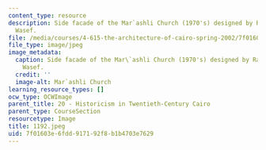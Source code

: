 ```yaml
---
content_type: resource
description: Side facade of the Mar`ashli Church (1970's) designed by Ramses Wissa
  Wasef.
file: /media/courses/4-615-the-architecture-of-cairo-spring-2002/7f01603e6fdd917192f8b1b4703e7629_1192.jpeg
file_type: image/jpeg
image_metadata:
  caption: Side facade of the Mar\`ashli Church (1970's) designed by Ramses Wissa
    Wasef.
  credit: ''
  image-alt: Mar`ashli Church
learning_resource_types: []
ocw_type: OCWImage
parent_title: 20 - Historicism in Twentieth-Century Cairo
parent_type: CourseSection
resourcetype: Image
title: 1192.jpeg
uid: 7f01603e-6fdd-9171-92f8-b1b4703e7629
---
```

